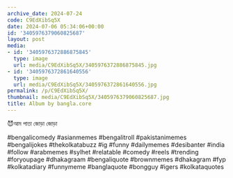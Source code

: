 ```yaml
---
archive_date: 2024-07-24
code: C9EdXibSq5X
date: 2024-07-06 05:34:06+00:00
id: '3405976379060825687'
layout: post
media:
- id: '3405976372886875845'
  type: image
  url: media/C9EdXibSq5X/3405976372886875845.jpg
- id: '3405976372861640556'
  type: image
  url: media/C9EdXibSq5X/3405976372861640556.jpg
permalink: /p/C9EdXibSq5X/
thumbnail: media/C9EdXibSq5X/3405976379060825687.jpg
title: Album by bangla.core
---
```


😈আম পাতা জোড়া জোড়া   
  
#bengalicomedy #asianmemes #bengalitroll #pakistanimemes #bengalijokes #thekolkatabuzz #ig #funny #dailymemes #desibanter #india #follow #arabmemes #sylhet #relatable #comedy #reels #trending #foryoupage #dhakagraam #bengaliquote #brownmemes #dhakagram #fyp #kolkatadiary #funnymeme #banglaquote #bongguy #igers #kolkataquotes